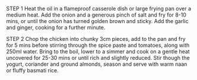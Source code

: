 STEP 1
Heat the oil in a flameproof casserole dish or large frying pan over a medium heat. Add the onion and a generous pinch of salt and fry for 8-10 mins, or until the onion has turned golden brown and sticky. Add the garlic and ginger, cooking for a further minute.

STEP 2
Chop the chicken into chunky 3cm pieces, add to the pan and fry for 5 mins before stirring through the spice paste and tomatoes, along with 250ml water. Bring to the boil, lower to a simmer and cook on a gentle heat uncovered for 25-30 mins or until rich and slightly reduced. Stir though the yogurt, coriander and ground almonds, season and serve with warm naan or fluffy basmati rice.